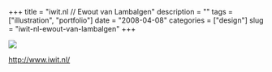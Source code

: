 +++
title = "iwit.nl // Ewout van Lambalgen"
description = ""
tags = ["illustration", "portfolio"]
date = "2008-04-08"
categories = ["design"]
slug = "iwit-nl-ewout-van-lambalgen"
+++


 

  <div id="screens-thumbs" class="clearfix">
    <div class="txt-center" id="design-submission"><a href="http://www.iwit.nl/"><img id='bluga-thumbnail-1181' class='bluga-thumbnail large' src='/media/bluga/
wt47fb78ba247e1_0.jpg'/></a></div>  
  </div>   
<p><a href="http://www.iwit.nl/">http://www.iwit.nl/</a></p>




